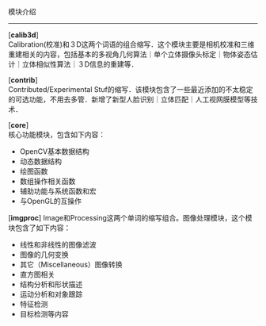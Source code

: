 模块介绍


----------


[**calib3d**]    
Calibration(校准)和３D这两个词语的组合缩写．这个模块主要是相机校准和三维重建相关的内容，包括基本的多视角几何算法｜单个立体摄像头标定｜物体姿态估计｜立体相似性算法｜３D信息的重建等．

[**contrib**]    
Contributed/Experimental Stuf的缩写．该模块包含了一些最近添加的不太稳定的可选功能，不用去多管．新增了新型人脸识别｜立体匹配｜人工视网膜模型等技术．

[**core**]     
核心功能模块，包含如下内容：

 - OpenCV基本数据结构
 - 动态数据结构
 - 绘图函数
 - 数组操作相关函数
 - 辅助功能与系统函数和宏
 - 与OpenGL的互操作
 
[**imgproc**]
Image和Processing这两个单词的缩写组合。图像处理模块，这个模块包含了如下内容：
 - 线性和非线性的图像滤波
 - 图像的几何变换
 - 其它（Miscellaneous）图像转换
 - 直方图相关
 - 结构分析和形状描述
 - 运动分析和对象跟踪
 - 特征检测
 - 目标检测等内容

